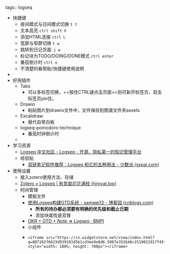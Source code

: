 tags:: logseq

- 快捷键
	- 夜间模式与日间模式切换 `t t`
	- 文本高亮 `ctrl shift h`
	- 添加HTML连接 `ctrl L`
	- 宽屏与窄屏切换 `t w`
	- 跳转到日记页面` j w`
	- 标记块为TODO/DOING/DONE模式 `ctrl enter`
	- 番茄倒计时 `ctrl o`
	- 不清楚的看帮助/快捷键使用说明
-
- 好用插件
	- Tabs
		- 可以多标签切换，==按住CTRL键点击页面==则可新开标签页，双击标签页pin住。
	- Drawio
		- 粘贴图片到drawio文件中，文件保存到图谱文件夹assets
	- Excalidraw
		- 替代自带白板
	- logseq-pomodoro-technique
		- 番茄时钟倒计时
	-
- 学习资源
	- [Logseq 中文社区 - Logseq - 开源，隐私第一的知识管理平台](https://cn.logseq.com/)
	- 经验贴
		- [双链笔记软件推荐：Logseq 和它的五种用法 - 少数派 (sspai.com)](https://sspai.com/post/69503?ivk_sa=1024320u)
- 使用设置
	- 接入zotero使用方法、存储
	- [Zotero × Logseq | 有意栽花花满枝 (hjroyal.top)](https://blog.hjroyal.top/posts/tools/2023-04-zotero_logseq/)
	- 时间管理
		- 模板文件
		- [使用Logseq构建GTD系统 - samwei12 - 博客园 (cnblogs.com)](https://www.cnblogs.com/samwei12/p/shi-yonglogseq-gou-jiangtd-xi-tong.html)
			- **所有的待办都必须要有明确的优先级和截止日期**
			- 添加块属性是双冒
		- [OKR + GTD + Note => Logseq · BMPI](https://www.bmpi.dev/self/okr-gtd-note-logseq/)
		- 小组件
		- ```
		  <iframe src="https://cn.widgetstore.net/view/index.html?q=807102f6623d939101d5b1cd3ee9e8d6.5987e352648c1519021917f45f3910ec" style="width: 100%; height: 700px"></iframe>
		  ```